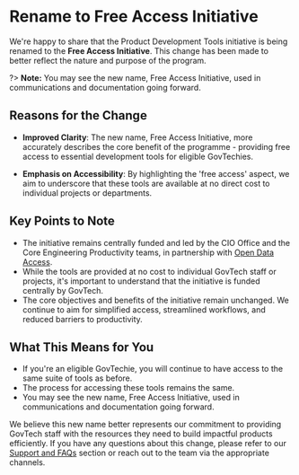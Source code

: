 # Rename to Free Access Initiative

We're happy to share that the Product Development Tools initiative is being renamed to the **Free Access Initiative**. This change has been made to better reflect the nature and purpose of the program.

?> **Note:** You may see the new name, Free Access Initiative, used in communications and documentation going forward.

## Reasons for the Change

- **Improved Clarity**: The new name, Free Access Initiative, more accurately describes the core benefit of the programme - providing free access to essential development tools for eligible GovTechies.

- **Emphasis on Accessibility**: By highlighting the 'free access' aspect, we aim to underscore that these tools are available at no direct cost to individual projects or departments.

## Key Points to Note

- The initiative remains centrally funded and led by the CIO Office and the Core Engineering Productivity teams, in partnership with [Open Data Access](https://docs.developer.tech.gov.sg/docs/open-data-access/).
- While the tools are provided at no cost to individual GovTech staff or projects, it's important to understand that the initiative is funded centrally by GovTech.
- The core objectives and benefits of the initiative remain unchanged. We continue to aim for simplified access, streamlined workflows, and reduced barriers to productivity.

## What This Means for You

- If you're an eligible GovTechie, you will continue to have access to the same suite of tools as before.
- The process for accessing these tools remains the same.
- You may see the new name, Free Access Initiative, used in communications and documentation going forward.

We believe this new name better represents our commitment to providing GovTech staff with the resources they need to build impactful products efficiently. If you have any questions about this change, please refer to our [Support and FAQs](/support.md) section or reach out to the team via the appropriate channels.